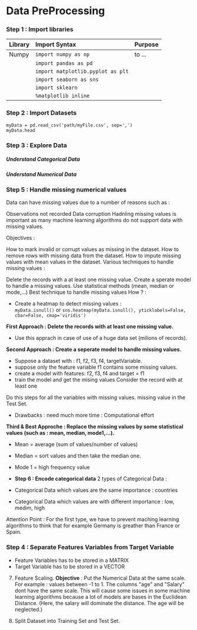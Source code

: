# Data PreProcessing
### **Step 1 : Import libraries**

| Library        | Import Syntax           | Purpose  |
|:-------------|:-------------|:-----|
|Numpy|`import numpy as np`|to ...|
||`import pandas as pd`||
||`import matplotlib.pyplot as plt`||
||`import seaborn as sns`||
||`import sklearn`||
||`%matplotlib inline`||

### **Step 2 : Import Datasets**
`myData = pd.read_csv('path/myFile.csv', sep=',')` \
`myData.head`

### **Step 3 : Explore Data**
##### ***Understand Categorical Data***
##### ***Understand Numerical Data***


### **Step 5 : Handle missing numerical values**


Data can have missing values due to a number of reasons such as :

Observations not recorded
Data corruption
Hadnling missing values is important as many machine learning algorithms do not support data with missing values.

Objectives :

How to mark invalid or corrupt values as missing in the dataset.
How to remove rows with missing data from the dataset.
How to impute missing values with mean values in the dataset.
Various techniques to handle missing values :

Delete the records with a at least one missing value.
Create a sperate model to handle a missing values.
Use statistical methods (mean, median or mode,...)
Best technique to handle missing values
How ? :
- Create a heatmap to detect missing values : \
`myData.isnull()` or
`sns.heatmap(myData.isnull(), yticklabels=False, cbar=False, cmap='viridis')`

**First Approach : Delete the records with at least one missing value.**
- Use this apprach in case of use of a huge data set (milions of records).

**Second Approach : Create a seperate model to handle missing values.**
- Suppose a dataset with : f1, f2, f3, f4, targetVariable. 
- suppose only the feature variable f1 contains some missing values. 
- create a model with features: f2, f3, f4 and target = f1 
- train the model and get the mising values
Consider the record with at least one 

Do this steps for all the variables with missing values.
missing value in the Test Set.
- Drawbacks : need much more time : Computational effort

**Third & Best Approche : Replace the missing values by some statistical values (such as : mean, median, mode1,...).**

- Mean = average (sum of values/number of values)
- Median = sort values and  then take the median one.
- Mode 1 = high frequency value 



- **Step 6 : Encode categorical data**
2 types of Categorical Data : 
- Categorical Data which values are the same importance : countries 
- Categorical Data which values are with different importance : low, medim, high

Attention Point : For the first type, we have to prevent maching learning algorithms to think that for example Germany is greather than France or Spain.

### **Step 4 : Separate Features Variables from Target Variable**
- Feature Variables has to be stored in a MATRIX
- Target Variable has to be stored in a VECTOR

7. Feature Scaling.
**Objective** : Put the Numerical Data at the same scale. For example : values between -1 to 1.
The columns "age" and "Salary" dont have the same scale. This will cause some issues in some machine learning algorithms because a lot of models are bases in the Euclidean Distance.  (Here, the salary will dominate the distance. The age will be neglected.) 

8. Split Dataset into Training Set and Test Set. 
